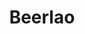 ---
title: Beerlao
tags: john
image: /files/john/Beerlao_2000.jpg
imageBase: Beerlao
alt: A woman riding in a Tuk Tuk, with a sign that says Beerlao in the background.
imageDate: March 2023
location: Luang Prabang, Laos
camera: Canon 5DS
metaDescription: A woman riding in a Tuk Tuk, with a sign that says Beerlao in the background.
---